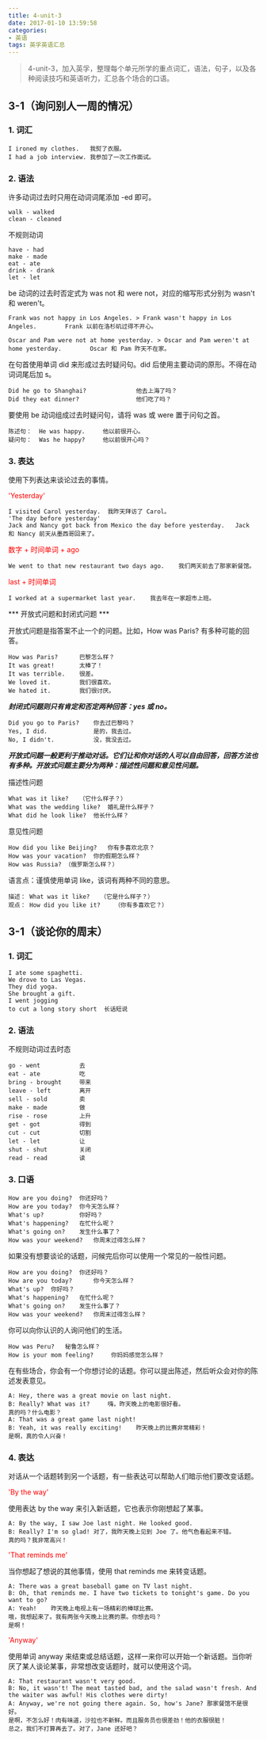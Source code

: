 ```yaml
---
title: 4-unit-3
date: 2017-01-10 13:59:58
categories:
- 英语
tags: 英孚英语汇总
---
```


> 4-unit-3，加入英孚，整理每个单元所学的重点词汇，语法，句子，以及各种阅读技巧和英语听力，汇总各个场合的口语。

<!-- more -->

## 3-1（询问别人一周的情况）

### 1. 词汇

	I ironed my clothes.   我熨了衣服。
	I had a job interview. 我参加了一次工作面试。

### 2. 语法

许多动词过去时只用在动词词尾添加 -ed 即可。 

	walk - walked
	clean - cleaned   

不规则动词 

	have - had
	make - made
	eat - ate
	drink - drank
	let - let      

be 动词的过去时否定式为 was not 和 were not，对应的缩写形式分别为 wasn't 和 weren't。

	Frank was not happy in Los Angeles. > Frank wasn't happy in Los Angeles.	 	Frank 以前在洛杉矶过得不开心。

	Oscar and Pam were not at home yesterday. > Oscar and Pam weren't at home yesterday.	 	Oscar 和 Pam 昨天不在家。
 	 	 	 
在句首使用单词 did 来形成过去时疑问句。did 后使用主要动词的原形。不得在动词词尾后加 s。

	Did he go to Shanghai?        	 	他去上海了吗？
	Did they eat dinner?                他们吃了吗？

要使用 be 动词组成过去时疑问句，请将 was 或 were 置于问句之首。 

	陈述句：  He was happy.	 	他以前很开心。
	疑问句：  Was he happy?     他以前很开心吗？

### 3. 表达

使用下列表达来谈论过去的事情。

<font color=red>'Yesterday'</font>
 	                        
	I visited Carol yesterday.	我昨天拜访了 Carol。
 	'The day before yesterday'	 
	Jack and Nancy got back from Mexico the day before yesterday.	Jack 和 Nancy 前天从墨西哥回来了。
 
<font color=red>数字 + 时间单词 + ago</font>

	We went to that new restaurant two days ago.	我们两天前去了那家新餐馆。
 
<font color=red>last + 时间单词</font>

	I worked at a supermarket last year.	我去年在一家超市上班。

*** 开放式问题和封闭式问题 ***

开放式问题是指答案不止一个的问题。比如，How was Paris? 有多种可能的回答。

	How was Paris?		巴黎怎么样？
	It was great!		太棒了！
	It was terrible.	很差。
	We loved it.		我们很喜欢。
	We hated it.		我们很讨厌。
 
***封闭式问题则只有肯定和否定两种回答：yes 或 no。***
 
	Did you go to Paris?	你去过巴黎吗？
	Yes, I did.				是的，我去过。  
	No, I didn't.			没，我没去过。
 
***开放式问题一般更利于推动对话。它们让和你对话的人可以自由回答，回答方法也有多种。开放式问题主要分为两种：描述性问题和意见性问题。***
 
描述性问题
 
	What was it like?	（它什么样子？）
	What was the wedding like?	婚礼是什么样子？
	What did he look like?	他长什么样？
 	 
意见性问题
 	 
	How did you like Beijing?	你有多喜欢北京？
	How was your vacation?	你的假期怎么样？
	How was Russia?	（俄罗斯怎么样？）
 
语言点：谨慎使用单词 like，该词有两种不同的意思。

	描述： What was it like?	（它是什么样子？）
	观点： How did you like it?	（你有多喜欢它？）

## 3-1（谈论你的周末）

### 1. 词汇

	I ate some spaghetti.
	We drove to Las Vegas.
	They did yoga.
	She brought a gift.
	I went jogging
	to cut a long story short  长话短说

### 2. 语法

不规则动词过去时态
 
	go - went  			去                                                            
	eat - ate  			吃
	bring - brought  	带来
	leave - left    	离开
	sell - sold         卖                	
	make - made			做
	rise - rose 		上升
	get - got        	得到
	cut - cut   		切割
	let - let 			让
	shut - shut			关闭
	read - read 		读

### 3. 口语

	How are you doing? 	你还好吗？
	How are you today?  你今天怎么样？
	What's up?			你好吗？
	What's happening?	在忙什么呢？
	What's going on? 	发生什么事了？
	How was your weekend?	你周末过得怎么样？

如果没有想要谈论的话题，问候完后你可以使用一个常见的一般性问题。
 	 	 
	How are you doing? 	你还好吗？
	How are you today?  	你今天怎么样？
	What's up?	你好吗？
	What's happening?	在忙什么呢？
	What's going on? 	发生什么事了？
	How was your weekend?	你周末过得怎么样？

你可以向你认识的人询问他们的生活。

	How was Peru? 	秘鲁怎么样？
	How is your mom feeling?     你妈妈感觉怎么样？

在有些场合，你会有一个你想讨论的话题。你可以提出陈述，然后听众会对你的陈述发表意见。 

	A: Hey, there was a great movie on last night.
	B: Really? What was it? 	嗨，昨天晚上的电影很好看。
	真的吗？什么电影？
	A: That was a great game last night!
	B: Yeah, it was really exciting! 	昨天晚上的比赛非常精彩！
	是啊，真的令人兴奋！

### 4. 表达

对话从一个话题转到另一个话题，有一些表达可以帮助人们暗示他们要改变话题。

<font color=red>'By the way'</font>

使用表达 by the way 来引入新话题，它也表示你刚想起了某事。

	A: By the way, I saw Joe last night. He looked good.
	B: Really? I'm so glad!	对了，我昨天晚上见到 Joe 了。他气色看起来不错。
	真的吗？我非常高兴！

<font color=red>'That reminds me'</font>

当你想起了想说的其他事情，使用 that reminds me 来转变话题。 

	A: There was a great baseball game on TV last night.
	B: Oh, that reminds me. I have two tickets to tonight's game. Do you want to go?
	A: Yeah!	昨天晚上电视上有一场精彩的棒球比赛。
	哦，我想起来了。我有两张今天晚上比赛的票。你想去吗？
	是啊！

<font color=red>'Anyway'</font>

使用单词 anyway 来结束或总结话题，这样一来你可以开始一个新话题。当你听厌了某人谈论某事，非常想改变话题时，就可以使用这个词。

	A: That restaurant wasn't very good.
	B: No, it wasn't! The meat tasted bad, and the salad wasn't fresh. And the waiter was awful! His clothes were dirty!
	A: Anyway, we're not going there again. So, how's Jane?	那家餐馆不是很好。
	是啊，不怎么好！肉有味道，沙拉也不新鲜。而且服务员也很差劲！他的衣服很脏！
	总之，我们不打算再去了。对了，Jane 还好吧？